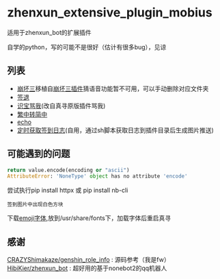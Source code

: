 # zhenxun_extensive_plugin_mobius

适用于zhenxun_bot的扩展插件

自学的python，写的可能不是很好（估计有很多bug），见谅

## 列表
- [崩坏三](https://github.com/MobiusT/zhenxun_extensive_plugin_mobius/tree/main/bh3)移植自[崩坏三插件](https://github.com/py-plugin-apps/honkai_mys)猜语音功能暂不可用，可以手动删除对应文件夹
- [签退](https://github.com/MobiusT/zhenxun_extensive_plugin_mobius/tree/main/reSign)
- [识宝骂我](https://github.com/MobiusT/zhenxun_extensive_plugin_mobius/tree/main/send_shibao_voice)(改自真寻原版插件骂我)
- [繁中转简中](https://github.com/MobiusT/zhenxun_extensive_plugin_mobius/tree/main/traditional2simplified)
- [echo](https://github.com/MobiusT/zhenxun_extensive_plugin_mobius/tree/main/zhenxun_echo)
- [定时获取签到日志](https://github.com/MobiusT/zhenxun_extensive_plugin_mobius/tree/main/getSignLog)(自用，通过sh脚本获取日志到插件目录后生成图片推送)

## 可能遇到的问题
```python
return value.encode(encoding or "ascii")
AttributeError: 'NoneType' object has no attribute 'encode'
```
尝试执行pip install httpx 或 pip install nb-cli

```
签到图片中出现白色方块
```
下载[emoji字体](https://gitee.com/songboy/noto-emoji/tree/master/fonts),放到/usr/share/fonts下，加载字体后重启真寻

## 感谢
[CRAZYShimakaze/genshin_role_info](https://github.com/CRAZYShimakaze/zhenxun_extensive_plugin/tree/main/genshin_role_info) : 源码参考（我是fw）
[HibiKier/zhenxun_bot](https://github.com/HibiKier/zhenxun_bot) : 超好用的基于nonebot2的qq机器人